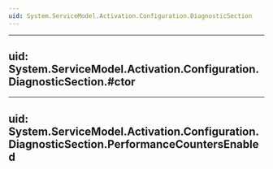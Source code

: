 ```yaml
---
uid: System.ServiceModel.Activation.Configuration.DiagnosticSection
---
```


---
uid: System.ServiceModel.Activation.Configuration.DiagnosticSection.#ctor
---

---
uid: System.ServiceModel.Activation.Configuration.DiagnosticSection.PerformanceCountersEnabled
---
